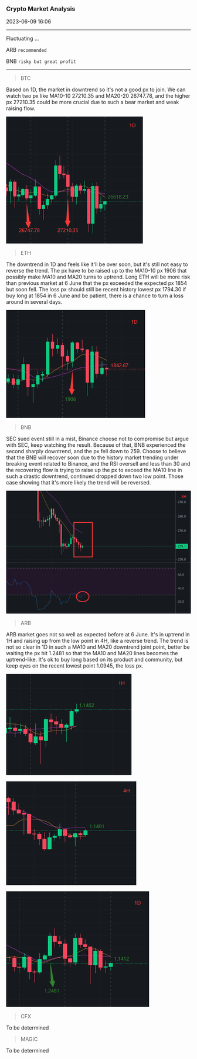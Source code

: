 ### Crypto Market Analysis
2023-06-09 16:06

---

Fluctuating ...

ARB `recommended`

BNB `risky but great profit`

---
> BTC

Based on 1D, the market in downtrend so it's not a good px to join.
We can watch two px like MA10-10 27210.35 and MA20-20 26747.78, 
and the higher px 27210.35 could be more crucial due to such a bear market
and weak raising flow.

![img.png](imgs/20230609/1653-BTC-1D.png)

> ETH 

The downtrend in 1D and feels like it'll be over soon, but it's still not easy to reverse the trend. 
The px have to be raised up to the MA10-10 px 1906 that possibly make MA10 and MA20 turns to uptrend.
Long ETH will be more risk than previous market at 6 June that the px exceeded the expected px 1854 but soon fell.
The loss px should still be recent history lowest px 1794.30 if buy long at 1854 in 6 June and be patient, 
there is a chance to turn a loss around in several days.

![img.png](imgs/20230609/1704-ETH-1D.png)

> BNB
 
SEC sued event still in a mist, Binance choose not to compromise but argue with SEC, keep watching the result. 
Because of that, BNB experienced the second sharply downtrend, and the px fell down to 259.
Choose to believe that the BNB will recover soon due to the history market trending under breaking event related to Binance,
and the RSI oversell and less than 30 and the recovering flow is trying to raise up the px to exceed the MA10 line in such a drastic downtrend,
continued dropped down two low point. Those case showing that it's more likely the trend will be reversed.

![img.png](imgs/20230609/1720-BNB-4H.png)

> ARB

ARB market goes not so well as expected before at 6 June. It's in uptrend in 1H and raising up from the low point in 4H, like a reverse trend.
The trend is not so clear in 1D in such a MA10 and MA20 downtrend joint point, better be waiting the px hit 1.2481 so that the MA10 and MA20 lines becomes the uptrend-like.
It's ok to buy long based on its product and community, but keep eyes on the recent lowest point 1.0945, the loss px.

![img.png](imgs/20230609/1733-ARB-1H.png)

![img.png](imgs/20230609/1733-ARB-4H.png)

![img.png](imgs/20230609/1739-ARB-1D.png)

> CFX

To be determined

> MAGIC

To be determined
